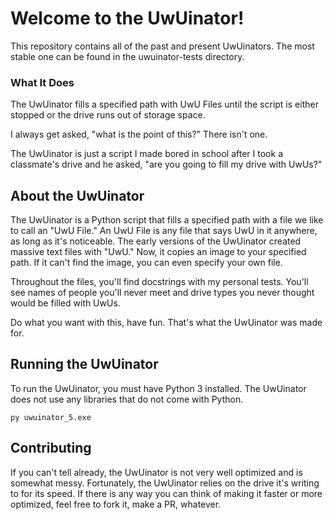 # Welcome to the UwUinator!

This repository contains all of the past and present UwUinators. The most stable one can be found in the uwuinator-tests directory.

### What It Does

The UwUinator fills a specified path with UwU Files until the script is either stopped or the drive runs out of storage space. 

I always get asked, "what is the point of this?" There isn't one.

The UwUinator is just a script I made bored in school after I took a classmate's drive and he asked, "are you going to fill my drive with UwUs?"

## About the UwUinator

The UwUinator is a Python script that fills a specified path with a file we like to call an "UwU File." An UwU File is any file that says UwU in it anywhere, as long as it's noticeable. The early versions of the UwUinator created massive text files with "UwU." Now, it copies an image to your specified path. If it can't find the image, you can even specify your own file.

Throughout the files, you'll find docstrings with my personal tests. You'll see names of people you'll never meet and drive types you never thought would be filled with UwUs.

Do what you want with this, have fun. That's what the UwUinator was made for.


## Running the UwUinator

To run the UwUinator, you must have Python 3 installed. 
The UwUinator does not use any libraries that do not come with Python.

```
py uwuinator_5.exe
```

## Contributing

If you can't tell already, the UwUinator is not very well optimized and is somewhat messy. Fortunately, the UwUinator relies on the drive it's writing to for its speed. If there is any way you can think of making it faster or more optimized, feel free to fork it, make a PR, whatever.  